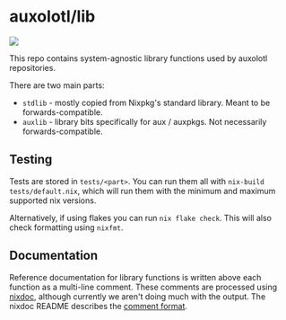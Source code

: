 # auxolotl/lib

<a href="https://forum.aux.computer/c/special-interest-groups/sig-core/14"><img src="https://img.shields.io/static/v1?label=Maintained%20By&message=SIG%20Core&style=for-the-badge&labelColor=222222&color=794AFF" /></a>

This repo contains system-agnostic library functions used by auxolotl repositories.

There are two main parts:

  - `stdlib` - mostly copied from Nixpkg's standard library. Meant to be forwards-compatible.
  - `auxlib` - library bits specifically for aux / auxpkgs. Not necessarily forwards-compatible.

## Testing

Tests are stored in `tests/<part>`. You can run them all with `nix-build tests/default.nix`, which will run them with the minimum and maximum supported nix versions.

Alternatively, if using flakes you can run `nix flake check`. This will also check formatting using `nixfmt`.

## Documentation

Reference documentation for library functions is written above each function as a multi-line comment.
These comments are processed using [nixdoc](https://github.com/nix-community/nixdoc), although currently we aren't doing much with the output.
The nixdoc README describes the [comment format](https://github.com/nix-community/nixdoc#comment-format).
